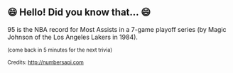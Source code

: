 ## 😄 Hello! Did you know that... 😄
95 is the NBA record for Most Assists in a 7-game playoff series (by Magic Johnson of the Los Angeles Lakers in 1984).

<sup>(come back in 5 minutes for the next trivia)</sup>


<sup>Credits: http://numbersapi.com</sup>

